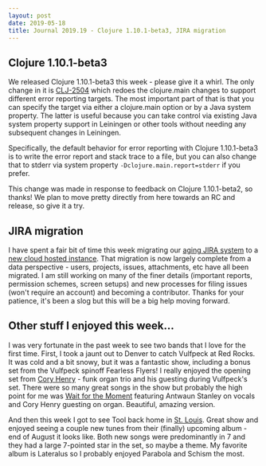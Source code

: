 ```yaml
---
layout: post
date: 2019-05-18
title: Journal 2019.19 - Clojure 1.10.1-beta3, JIRA migration
---
```


## Clojure 1.10.1-beta3

We released Clojure 1.10.1-beta3 this week - please give it a whirl. The only change in it is [CLJ-2504](https://dev.clojure.org/jira/browse/CLJ-2504) 
which redoes the clojure.main changes to support different error reporting targets. The most important part of that is that you can specify the target via either a clojure.main option or by a Java system property. The latter is useful because you can take control via existing Java system property support in Leiningen or other tools without needing any subsequent changes in Leiningen.

Specifically, the default behavior for error reporting with Clojure 1.10.1-beta3 is to write the error report and stack trace to a file, but you can also change that to stderr via system property `-Dclojure.main.report=stderr` if you prefer.

This change was made in response to feedback on Clojure 1.10.1-beta2, so thanks! We plan to move pretty directly from here towards an RC and release, so give it a try.

## JIRA migration

I have spent a fair bit of time this week migrating our [aging JIRA system](https://dev.clojure.org/jira) to a [new cloud hosted instance](https://clojure.atlassian.net). That migration is now largely complete from a data perspective - users, projects, issues, attachments, etc have all been migrated. I am still working on many of the finer details (important reports, permission schemes, screen setups) and new processes for filing issues (won't require an account) and becoming a contributor. Thanks for your patience, it's been a slog but this will be a big help moving forward.

## Other stuff I enjoyed this week...

I was very fortunate in the past week to see two bands that I love for the first time. First, I took a jaunt out to Denver to catch Vulfpeck at Red Rocks. It was cold and a bit snowy, but it was a fantastic show, including a bonus set from the Vulfpeck spinoff Fearless Flyers! I really enjoyed the opening set from [Cory Henry](https://www.coryhenrymusic.com/) - funk organ trio and his guesting during Vulfpeck's set. There were so many great songs in the show but probably the high point for me was [Wait for the Moment](https://www.youtube.com/watch?v=y_x6Igq6axY) featuring Antwaun Stanley on vocals and Cory Henry guesting on organ. Beautiful, amazing version.

And then this week I got to see Tool back home in [St. Louis](https://www.setlist.fm/setlist/tool/2019/enterprise-center-st-louis-mo-7390d251.html). Great show and enjoyed seeing a couple new tunes from their (finally) upcoming album - end of August it looks like. Both new songs were predominantly in 7 and they had a large 7-pointed star in the set, so maybe a theme. My favorite album is Lateralus so I probably enjoyed Parabola and Schism the most.
